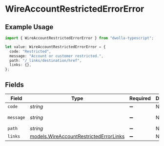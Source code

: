 # WireAccountRestrictedErrorError

## Example Usage

```typescript
import { WireAccountRestrictedErrorError } from "dwolla-typescript";

let value: WireAccountRestrictedErrorError = {
  code: "Restricted",
  message: "Account or customer restricted.",
  path: "/_links/destination/href",
  links: {},
};
```

## Fields

| Field                                                                                  | Type                                                                                   | Required                                                                               | Description                                                                            | Example                                                                                |
| -------------------------------------------------------------------------------------- | -------------------------------------------------------------------------------------- | -------------------------------------------------------------------------------------- | -------------------------------------------------------------------------------------- | -------------------------------------------------------------------------------------- |
| `code`                                                                                 | *string*                                                                               | :heavy_minus_sign:                                                                     | N/A                                                                                    | Restricted                                                                             |
| `message`                                                                              | *string*                                                                               | :heavy_minus_sign:                                                                     | N/A                                                                                    | Account or customer restricted.                                                        |
| `path`                                                                                 | *string*                                                                               | :heavy_minus_sign:                                                                     | N/A                                                                                    | /_links/destination/href                                                               |
| `links`                                                                                | [models.WireAccountRestrictedErrorLinks](../models/wireaccountrestrictederrorlinks.md) | :heavy_minus_sign:                                                                     | N/A                                                                                    | {}                                                                                     |